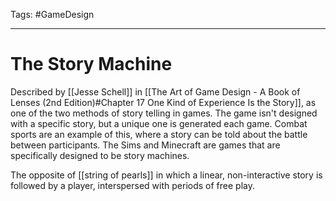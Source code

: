 Tags: #GameDesign 

---

# The Story Machine

Described by [[Jesse Schell]] in [[The Art of Game Design - A Book of Lenses (2nd Edition)#Chapter 17 One Kind of Experience Is the Story]], as one of the two methods of story telling in games. The game isn't designed with a specific story, but a unique one is generated each game. Combat sports are an example of this, where a story can be told about the battle between participants. The Sims and Minecraft are games that are specifically designed to be story machines.

The opposite of [[string of pearls]] in which a linear, non-interactive story is followed by a player, interspersed with periods of free play.